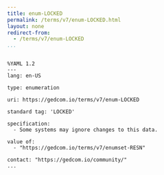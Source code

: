 ```yaml
---
title: enum-LOCKED
permalink: /terms/v7/enum-LOCKED.html
layout: none
redirect-from:
  - /terms/v7/enum-LOCKED
...
```


```

%YAML 1.2
---
lang: en-US

type: enumeration

uri: https://gedcom.io/terms/v7/enum-LOCKED

standard tag: 'LOCKED'

specification:
  - Some systems may ignore changes to this data.

value of:
  - "https://gedcom.io/terms/v7/enumset-RESN"

contact: "https://gedcom.io/community/"
...

```
